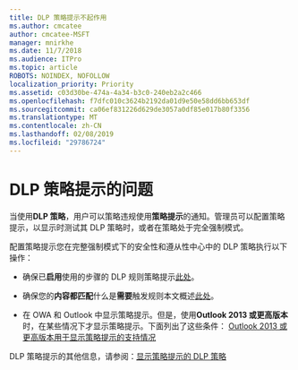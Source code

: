 ```yaml
---
title: DLP 策略提示不起作用
ms.author: cmcatee
author: cmcatee-MSFT
manager: mnirkhe
ms.date: 11/7/2018
ms.audience: ITPro
ms.topic: article
ROBOTS: NOINDEX, NOFOLLOW
localization_priority: Priority
ms.assetid: c03d30be-474a-4a34-b3c0-240eb2a2c466
ms.openlocfilehash: f7dfc010c3624b2192da01d9e50e58dd6bb653df
ms.sourcegitcommit: ca06ef831226d629de3057a0df85e017b80f3356
ms.translationtype: MT
ms.contentlocale: zh-CN
ms.lasthandoff: 02/08/2019
ms.locfileid: "29786724"
---
```

# <a name="dlp-policy-tip-issues"></a>DLP 策略提示的问题

当使用**DLP 策略**，用户可以策略违规使用**策略提示**的通知。管理员可以配置策略提示，以显示时测试其 DLP 策略时，或者在策略处于完全强制模式。 
  
配置策略提示您在完整强制模式下的安全性和遵从性中心中的 DLP 策略执行以下操作：
  
- 确保已**启用**使用的步骤的 DLP 规则策略提示[此处](https://docs.microsoft.com/office365/securitycompliance/use-notifications-and-policy-tips)。
    
- 确保您的**内容都匹配**什么是**需要**触发规则本文概述[此处](https://docs.microsoft.com/office365/securitycompliance/what-the-sensitive-information-types-look-for)。
    
- 在 OWA 和 Outlook 中显示策略提示。但是，使用**Outlook 2013 或更高版本**时，在某些情况下才显示策略提示。下面列出了这些条件： [Outlook 2013 或更高版本用于显示策略提示的支持情况](https://docs.microsoft.com/office365/securitycompliance/use-notifications-and-policy-tips#outlook-2013-and-later-supports-showing-policy-tips-for-only-some-conditions)
    
DLP 策略提示的其他信息，请参阅：[显示策略提示的 DLP 策略](https://docs.microsoft.com/office365/securitycompliance/use-notifications-and-policy-tips)
  

